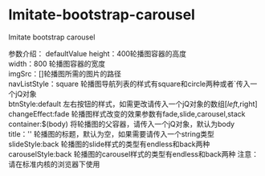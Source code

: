 # Imitate-bootstrap-carousel
Imitate bootstrap carousel


参数介绍：
        defaultValue
height：400轮播图容器的高度<br>
width：800 轮播图容器的宽度<br>
imgSrc：[]轮播图所需的图片的路径<br>
navListStyle：square 轮播图导航列表的样式有square和circle两种或者`传入一个jQ对象<br>
btnStyle:default 左右按钮的样式，如需更改请传入一个jQ对象的数组[$left,$right]<br>
changeEffect:fade  轮播图样式改变的效果参数有fade,slide,carousel,stack<br>
container:$(body) 将轮播图的父容器，请传入一个jQ对象，默认为body<br>
title：'' 轮播图的标题，默认为空，如果需要请传入一个string类型<br>
slideStyle:back  轮播图的slide样式的类型有endless和back两种<br>
carouselStyle:back 轮播图的carousel样式的类型有endless和back两种
注意：请在标准内核的浏览器下使用
